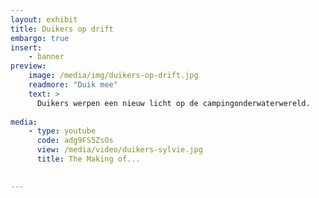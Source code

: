 ```yaml
---
layout: exhibit
title: Duikers op drift
embargo: true
insert:
    - banner
preview: 
    image: /media/img/duikers-op-drift.jpg
    readmore: "Duik mee"
    text: >
      Duikers werpen een nieuw licht op de campingonderwaterwereld.
        
media:
    - type: youtube
      code: adg9FS5ZsOs
      view: /media/video/duikers-sylvie.jpg
      title: The Making of...

      
---
```

